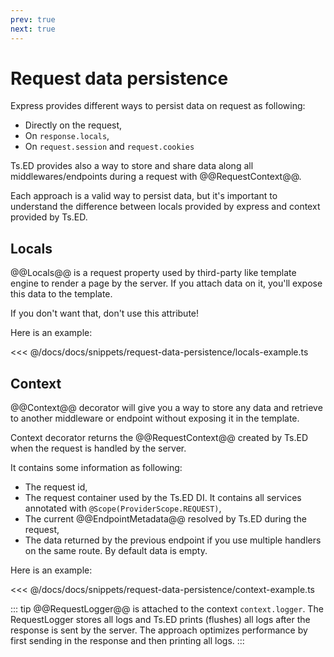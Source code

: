 ```yaml
---
prev: true
next: true
---
```


# Request data persistence

Express provides different ways to persist data on request as following:

- Directly on the request,
- On `response.locals`,
- On `request.session` and `request.cookies`

Ts.ED provides also a way to store and share data along all middlewares/endpoints during a request
with @@RequestContext@@.

Each approach is a valid way to persist data, but it's important to understand the difference between locals provided by express and context provided by Ts.ED.

## Locals

@@Locals@@ is a request property used by third-party like template engine to render a page by the server.
If you attach data on it, you'll expose this data to the template.

If you don't want that, don't use this attribute!

Here is an example:

<<< @/docs/docs/snippets/request-data-persistence/locals-example.ts

## Context 
<Badge text="v5.34.2+" />
 
@@Context@@ decorator will give you a way to store any data and retrieve to another middleware or endpoint without exposing it in the template.

Context decorator returns the @@RequestContext@@ created by Ts.ED when the request is handled by the server.

It contains some information as following:

- The request id,
- The request container used by the Ts.ED DI. It contains all services annotated with `@Scope(ProviderScope.REQUEST)`,
- The current @@EndpointMetadata@@ resolved by Ts.ED during the request,
- The data returned by the previous endpoint if you use multiple handlers on the same route. By default data is empty.

Here is an example:

<<< @/docs/docs/snippets/request-data-persistence/context-example.ts

::: tip
@@RequestLogger@@ is attached to the context `context.logger`. The RequestLogger stores all logs and Ts.ED prints (flushes) all logs after the response is sent by the server.
The approach optimizes performance by first sending in the response and then printing all logs.
:::





